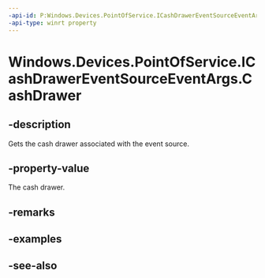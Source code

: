 ----api-id: P:Windows.Devices.PointOfService.ICashDrawerEventSourceEventArgs.CashDrawer
-api-type: winrt property
---<!-- Property syntaxpublic Windows.Devices.PointOfService.CashDrawer CashDrawer { get; }--># Windows.Devices.PointOfService.ICashDrawerEventSourceEventArgs.CashDrawer## -descriptionGets the cash drawer associated with the event source.## -property-valueThe cash drawer.## -remarks## -examples## -see-also